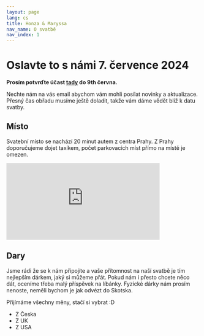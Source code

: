 ```yaml
---
layout: page
lang: cs
title: Honza & Maryssa
nav_name: O svatbě
nav_index: 1
---
```

# Oslavte to s námi 7. července 2024
**Prosím potvrďte účast [tady](/cs/rsvp) do 9th června.**

Nechte nám na vás email abychom vám mohli posílat novinky a aktualizace. Přesný čas obřadu musíme ještě doladit, takže vám dáme vědět blíž k datu svatby.


## Místo
Svatební místo se nachází 20 minut autem z centra Prahy. Z Prahy doporučujeme dojet taxíkem, počet parkovacích míst přímo na místě je omezen.

<iframe src="https://www.google.com/maps/embed?pb=!1m18!1m12!1m3!1d2562.9599799498096!2d14.562253176397236!3d50.030845717487736!2m3!1f0!2f0!3f0!3m2!1i1024!2i768!4f13.1!3m3!1m2!1s0x470b8dc312778ae9%3A0x927ef01468415429!2zTWzDvW4gbmEgRG9icsOpIHZvZMSb!5e0!3m2!1sen!2suk!4v1708858926637!5m2!1sen!2suk" width="400" height="200" style="border:0;" allowfullscreen="" loading="lazy" referrerpolicy="no-referrer-when-downgrade"></iframe>


## Dary
Jsme rádi že se k nám připojíte a vaše přítomnost na naší svatbě je tím nejlepším dárkem, jaký si můžeme přát. Pokud nám i přesto chcete něco dát, oceníme třeba malý příspěvek na líbánky. Fyzické dárky nám prosím nenoste, neměli bychom je jak odvézt do Skotska.

Přijímáme všechny měny, stačí si vybrat :D 

- Z Česka
- Z UK
- Z USA